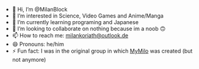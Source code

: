 - 👋 Hi, I’m @MilanBlock
- 👀 I’m interested in Science, Video Games and Anime/Manga
- 🌱 I’m currently learning programing and Japanese
- 💞️ I’m looking to collaborate on nothing because im a noob 🙃
- 📫 How to reach me: milankoriath@outlook.de
- 😄 Pronouns: he/him
- ⚡ Fun fact: I was in the original group in which [MyMilo](https://my-milo.com/) was created (but not anymore)

<!---
MilanBlock/MilanBlock is a ✨ special ✨ repository because its `README.md` (this file) appears on your GitHub profile.
You can click the Preview link to take a look at your changes.
--->
